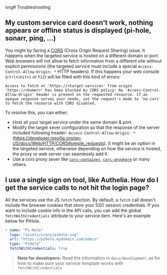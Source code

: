 ong# Troubleshooting

## My custom service card doesn't work, nothing appears or offline status is displayed (pi-hole, sonarr, ping, ...)

You might by facing a [CORS](https://developer.mozilla.org/en-US/docs/Web/HTTP/CORS) (Cross Origin Request Sharing) issue.
It happens when the targeted service is hosted on a different domain or port.
Web browsers will not allow to fetch information from a different site without explicit permissions (the targeted service
must include a special `Access-Control-Allow-Origin: *` HTTP headers).
If this happens your web console (`ctrl+shit+i` or `F12`) will be filled with this kind of errors:

```text
Access to fetch at 'https://<target-service>' from origin 'https://<homer>' has been blocked by CORS policy: No 'Access-Control-Allow-Origin' header is present on the requested resource. If an opaque response serves your needs, set the request's mode to 'no-cors' to fetch the resource with CORS disabled.
```

To resolve this, you can either:

* Host all your target service under the same domain & port.
* Modify the target sever configuration so that the response of the server included following header- `Access-Control-Allow-Origin: *` (<https://developer.mozilla.org/en-US/docs/Web/HTTP/CORS#simple_requests>). It might be an option in the targeted service, otherwise depending on how the service is hosted, the proxy or web server can seamlessly add it.
* Use a cors proxy sever like [`cors-container`](https://github.com/imjacobclark/cors-container), [`cors-anywhere`](https://github.com/Rob--W/cors-anywhere) or many others.


## I use a single sign on tool, like Authelia. How do I get the service calls to not hit the login page?

All the services use the JS `fetch` function. By default, a `fetch` call doesn't include the browser cookies that store your SSO session credentials. If you want to include cookie info in the API calls, you can add the global `fetchWithCredentials` attribute to your service item. Here's an example below for PiHole.

```yml
- name: "Pi-Hole"
  logo: "assets/icons/pihole.svg"
  url: "https://pihole.mydomain.com/admin"
  type: "PiHole"
  fetchWithCredentials: true
```

> **Note for developers:** Read the information in `docs/development.md` for how to make sure your service template works with `fetchWithCredentials`
